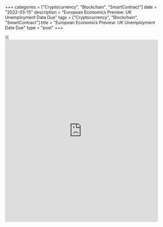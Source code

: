 +++
categories = ["Cryptocurrency", "Blockchain", "SmartContract"]
date = "2022-03-15"
description = "European Economics Preview: UK Unemployment Data Due"
tags = ["Cryptocurrency", "Blockchain", "SmartContract"]
title = "European Economics Preview: UK Unemployment Data Due"
type = "post"
+++

{{<iframe id="large-banner" src="https://www.bounty.group/#slide=2.0" width="100%" height="600" scrolling="no" style="border: 0px solid rgb(216, 221, 230); border-radius: 3px;">}}

Unemployment from the UK and economic confidence from Germany are due on
Tuesday, headlining a busy day for the European economic [news](https://www.letsplayfx.com/blog/forex-news-website/).

At 3.00 am ET, the Office for National Statistics is scheduled to issue
UK unemployment data for December. The ILO jobless rate is forecast to
fall to 4.0 percent in three months to January from 4.1 percent in the
preceding period.

At 3.30 am ET, producer and import prices data for February is due from
Switzerland. Prices had increased 5.4 percent on a yearly basis in
January.

At 3.45 am ET, France's statistical office is scheduled to issue final
consumer and harmonized prices for February. Consumer price inflation is
seen rising to 3.6 percent, as initially estimated, from 2.9 percent in
January.

At 4.00 am ET, consumer prices from Slovakia and producer prices from
the Czech Republic are due.

At 6.00 am ET, Germany ZEW economic confidence survey results are due.
The economic sentiment index is forecast to fall to 10.0 in March from
54.3 in the previous month.  
  
In the meantime, Eurostat is scheduled to issue Euro area industrial
production for January. Production is expected to rise 0.1 percent on
month, slower than the 1.2 percent increase in December.

For comments and feedback [contact](https://www.playgroundfx.com/contact/): editorial@rtt[news](https://www.letsplayfx.com/blog/forex-news-website/).com

[Economic News][1]

 **What parts of the world are seeing the best (and worst) economic
performances lately? Click[here][2] to check out our [Econ Scorecard][2]
and find out! See up-to-the-moment [ranking](https://www.playgroundfx.com/blog/crypto-exchange-ranking/)s for the best and worst
performers in [GDP][3], [unemployment rate][4], [inflation][5] and much
more.**

   1. www.rtt[news](https://www.letsplayfx.com/blog/forex-news-website/).com/Content/EconomicNews.aspx
   2. www.rtt[news](https://www.letsplayfx.com/blog/forex-news-website/).com/economic-scorecard/world-rank/retail-sales/highest-performance.aspx
   3. www.rtt[news](https://www.letsplayfx.com/blog/forex-news-website/).com/economic-scorecard/world-rank/GDP/highest-performance.aspx
   4. www.rtt[news](https://www.letsplayfx.com/blog/forex-news-website/).com/economic-scorecard/world-rank/unemployment-rate/lowest-performance.aspx
   5. www.rtt[news](https://www.letsplayfx.com/blog/forex-news-website/).com/economic-scorecard/world-rank/CPI/highest-performance.aspx